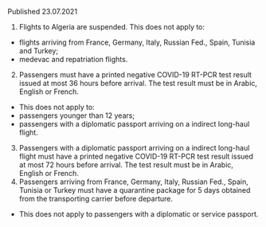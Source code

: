 Published 23.07.2021
1. Flights to Algeria are suspended.
This does not apply to:
- flights arriving from France, Germany, Italy, Russian Fed., Spain, Tunisia and Turkey;
- medevac and repatriation flights.
2. Passengers must have a printed negative COVID-19 RT-PCR test result issued at most 36 hours before arrival. The test result must be in Arabic, English or French.
- This does not apply to:
- passengers younger than 12 years;
- passengers with a diplomatic passport arriving on a indirect long-haul flight.
3. Passengers with a diplomatic passport arriving on a indirect long-haul flight must have a printed negative COVID-19 RT-PCR test result issued at most 72 hours before arrival. The test result must be in Arabic, English or French.
4. Passengers arriving from France, Germany, Italy, Russian Fed., Spain, Tunisia or Turkey must have a quarantine package for 5 days obtained from the transporting carrier before departure.
- This does not apply to passengers with a diplomatic or service passport.

